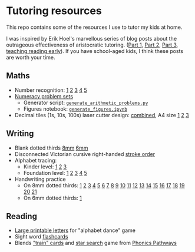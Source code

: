 Tutoring resources
==================

This repo contains some of the resources I use to tutor my kids at home.

I was inspired by Erik Hoel's marvellous series of blog posts 
about the outrageous effectiveness of aristocratic tutoring. 
([Part 1](https://www.theintrinsicperspective.com/p/why-we-stopped-making-einsteins),
[Part 2](https://www.theintrinsicperspective.com/p/follow-up-why-we-stopped-making-einsteins), [Part 3](https://www.theintrinsicperspective.com/p/how-geniuses-used-to-be-raised), [teaching reading early](https://www.theintrinsicperspective.com/p/how-i-taught-my-3-year-old-to-read)).
If you have school-aged kids, I think these posts are worth your time.

## Maths

  * Number recognition: [1](https://github.com/kuperov/worksheets/raw/refs/heads/master/maths/numbers/numbers_1.pdf)
  [2](https://github.com/kuperov/worksheets/raw/refs/heads/master/maths/numbers/numbers_2.pdf)
  [3](https://github.com/kuperov/worksheets/raw/refs/heads/master/maths/numbers/numbers_3.pdf)
  [4](https://github.com/kuperov/worksheets/raw/refs/heads/master/maths/numbers/numbers_4.pdf)
  [5](https://github.com/kuperov/worksheets/raw/refs/heads/master/maths/numbers/numbers_5.pdf)
  * [Numeracy problem sets](https://github.com/kuperov/worksheets/raw/refs/heads/master/maths/worksheets.pdf)
    - Generator script: [`generate_arithmetic_problems.py`](https://github.com/kuperov/worksheets/blob/master/maths/generate_arithmetic_problems.py)
    - Figures notebook: [`generate_figures.ipynb`](https://github.com/kuperov/worksheets/blob/master/maths/generate_figures.ipynb)
  * Decimal tiles (1s, 10s, 100s) laser cutter design: [combined](https://github.com/kuperov/worksheets/raw/refs/heads/master/maths/number_blocks.svg),
    A4 size [1](https://github.com/kuperov/worksheets/raw/refs/heads/master/maths/number_blocks_1.svg)
    [2](https://github.com/kuperov/worksheets/raw/refs/heads/master/maths/number_blocks_2.svg)
    [3](https://github.com/kuperov/worksheets/raw/refs/heads/master/maths/number_blocks_3.svg)

## Writing

  * Blank dotted thirds [8mm](https://github.com/kuperov/worksheets/raw/refs/heads/master/writing/dotted_thirds_8mm.pdf) [6mm](https://github.com/kuperov/worksheets/raw/refs/heads/master/writing/dotted_thirds_6mm.pdf)
  * Disconnected Victorian cursive right-handed [stroke order](https://github.com/kuperov/worksheets/raw/refs/heads/master/writing/alphabet/stroke_order.pdf)
  * Alphabet tracing:
    - Kinder level: [1](https://github.com/kuperov/worksheets/raw/refs/heads/master/writing/kinder/alphabet_trace_once.pdf)
    [2](https://github.com/kuperov/worksheets/raw/refs/heads/master/writing/kinder/lower_case_letters_trace.pdf)
    [3](https://github.com/kuperov/worksheets/raw/refs/heads/master/writing/kinder/alphabet_trace.pdf)
    - Foundation level: [1](https://github.com/kuperov/worksheets/raw/refs/heads/master/writing/alphabet/alphabet_trace_level_1.pdf)
 [2](https://github.com/kuperov/worksheets/raw/refs/heads/master/writing/alphabet/alphabet_trace_level_2.pdf)
 [3](https://github.com/kuperov/worksheets/raw/refs/heads/master/writing/alphabet/alphabet_trace_level_3.pdf)
 [4](https://github.com/kuperov/worksheets/raw/refs/heads/master/writing/alphabet/alphabet_trace_level_4.pdf)
 [5](https://github.com/kuperov/worksheets/raw/refs/heads/master/writing/alphabet/alphabet_trace_level_5.pdf)
  * Handwriting practice
    - On 8mm dotted thirds: [1](https://github.com/kuperov/worksheets/raw/refs/heads/master/writing/text/8mm/01_fartnado.pdf)
[2](https://github.com/kuperov/worksheets/raw/refs/heads/master/writing/text/8mm/02_booger.pdf)
[3](https://github.com/kuperov/worksheets/raw/refs/heads/master/writing/text/8mm/03_sbd.pdf)
[4](https://github.com/kuperov/worksheets/raw/refs/heads/master/writing/text/8mm/04_brush.pdf)
[5](https://github.com/kuperov/worksheets/raw/refs/heads/master/writing/text/8mm/05_earwax.pdf)
[6](https://github.com/kuperov/worksheets/raw/refs/heads/master/writing/text/8mm/06_jabberwocky.pdf)
[7](https://github.com/kuperov/worksheets/raw/refs/heads/master/writing/text/8mm/07_pie.pdf)
[8](https://github.com/kuperov/worksheets/raw/refs/heads/master/writing/text/8mm/08_frog.pdf)
[9](https://github.com/kuperov/worksheets/raw/refs/heads/master/writing/text/8mm/09_green_frog.pdf)
[10](https://github.com/kuperov/worksheets/raw/refs/heads/master/writing/text/8mm/10_monkey.pdf)
[11](https://github.com/kuperov/worksheets/raw/refs/heads/master/writing/text/8mm/11_tonguetwisters.pdf)
[12](https://github.com/kuperov/worksheets/raw/refs/heads/master/writing/text/8mm/12_woodchuck.pdf)
[13](https://github.com/kuperov/worksheets/raw/refs/heads/master/writing/text/8mm/13_cat.pdf)
[14](https://github.com/kuperov/worksheets/raw/refs/heads/master/writing/text/8mm/14_crocodile.pdf)
[15](https://github.com/kuperov/worksheets/raw/refs/heads/master/writing/text/8mm/15_grinch.pdf)
[16](https://github.com/kuperov/worksheets/raw/refs/heads/master/writing/text/8mm/16_lakes.pdf)
[17](https://github.com/kuperov/worksheets/raw/refs/heads/master/writing/text/8mm/17_silly.pdf)
[18](https://github.com/kuperov/worksheets/raw/refs/heads/master/writing/text/8mm/18_tongue.pdf)
[19](https://github.com/kuperov/worksheets/raw/refs/heads/master/writing/text/8mm/19_tweetle.pdf)
[20](https://github.com/kuperov/worksheets/raw/refs/heads/master/writing/text/8mm/20_voom.pdf)
[21](https://github.com/kuperov/worksheets/raw/refs/heads/master/writing/text/8mm/21_greeneggsham.pdf)
    - On 6mm dotted thirds: [1](https://github.com/kuperov/worksheets/raw/refs/heads/master/writing/text/6mm/01_wocket.pdf)

## Reading

  * [Large printable letters](https://github.com/kuperov/worksheets/raw/refs/heads/master/reading/alphabet_dance.pdf) for "alphabet dance" game
  * Sight word [flashcards](https://github.com/kuperov/worksheets/raw/refs/heads/master/reading/sight_words.pdf)
  * Blends ["train" cards](https://github.com/kuperov/worksheets/raw/refs/heads/master/reading/train.pdf) and [star search](https://github.com/kuperov/worksheets/raw/refs/heads/master/reading/star_search.pdf) game from [Phonics Pathways](https://www.amazon.com.au/Phonics-Pathways-Reading-Perfect-Spelling/dp/1118022432)
